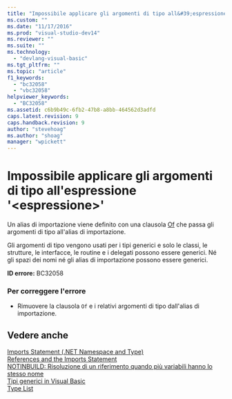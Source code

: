```yaml
---
title: "Impossibile applicare gli argomenti di tipo all&#39;espressione &#39;&lt;espressione&gt;&#39; | Microsoft Docs"
ms.custom: ""
ms.date: "11/17/2016"
ms.prod: "visual-studio-dev14"
ms.reviewer: ""
ms.suite: ""
ms.technology: 
  - "devlang-visual-basic"
ms.tgt_pltfrm: ""
ms.topic: "article"
f1_keywords: 
  - "bc32058"
  - "vbc32058"
helpviewer_keywords: 
  - "BC32058"
ms.assetid: c6b9b49c-6fb2-47b8-a8bb-464562d3adfd
caps.latest.revision: 9
caps.handback.revision: 9
author: "stevehoag"
ms.author: "shoag"
manager: "wpickett"
---
```

# Impossibile applicare gli argomenti di tipo all&#39;espressione &#39;&lt;espressione&gt;&#39;
Un alias di importazione viene definito con una clausola [Of](/dotnet/visual-basic/language-reference/statements/of-clause) che passa gli argomenti di tipo all'alias di importazione.  
  
 Gli argomenti di tipo vengono usati per i tipi generici e solo le classi, le strutture, le interfacce, le routine e i delegati possono essere generici. Né gli spazi dei nomi né gli alias di importazione possono essere generici.  
  
 **ID errore:** BC32058  
  
### Per correggere l'errore  
  
-   Rimuovere la clausola `Of` e i relativi argomenti di tipo dall'alias di importazione.  
  
## Vedere anche  
 [Imports Statement \(.NET Namespace and Type\)](/dotnet/visual-basic/language-reference/statements/imports-statement-net-namespace-and-type)   
 [References and the Imports Statement](/dotnet/visual-basic/programming-guide/program-structure/references-and-the-imports-statement)   
 [NOTINBUILD: Risoluzione di un riferimento quando più variabili hanno lo stesso nome](http://msdn.microsoft.com/it-it/9601e39f-1911-44e1-ace5-3f6e090408b9)   
 [Tipi generici in Visual Basic](/dotnet/visual-basic/programming-guide/language-features/data-types/generic-types)   
 [Type List](/dotnet/visual-basic/language-reference/statements/type-list)